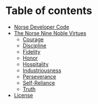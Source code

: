 # Table of contents

- [Norse Developer Code][chapter-intro]
- [The Norse Nine Noble Virtues][chapter-virtues]
    - [Courage][chapter-courage]
    - [Discipline][chapter-discipline]
    - [Fidelity][chapter-fidelity]
    - [Honor][chapter-honor]
    - [Hospitality][chapter-hospitality]
    - [Industriousness][chapter-industriousness]
    - [Perseverance][chapter-perseverance]
    - [Self-Reliance][chapter-self-reliance]
    - [Truth][chapter-truth]
- [License][chapter-license]


[chapter-intro]: README.md
[chapter-virtues]: content/virtues.md
[chapter-courage]: content/virtues/courage.md
[chapter-discipline]: content/virtues/discipline.md
[chapter-fidelity]: content/virtues/fidelity.md
[chapter-honor]: content/virtues/honor.md
[chapter-hospitality]: content/virtues/hospitality.md
[chapter-industriousness]: content/virtues/industriousness.md
[chapter-perseverance]: content/virtues/perseverance.md
[chapter-self-reliance]: content/virtues/self-reliance.md
[chapter-truth]: content/virtues/truth.md
[chapter-license]: LICENSE.md
